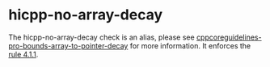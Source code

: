 hicpp-no-array-decay
====================

The <span class="title-ref">hicpp-no-array-decay</span> check is an
alias, please see
[cppcoreguidelines-pro-bounds-array-to-pointer-decay](https://clang.llvm.org/extra/clang-tidy/checks/cppcoreguidelines-pro-bounds-array-to-pointer-decay.html)
for more information. It enforces the [rule
4.1.1](http://www.codingstandard.com/section/4-1-array-to-pointer-conversion/).
